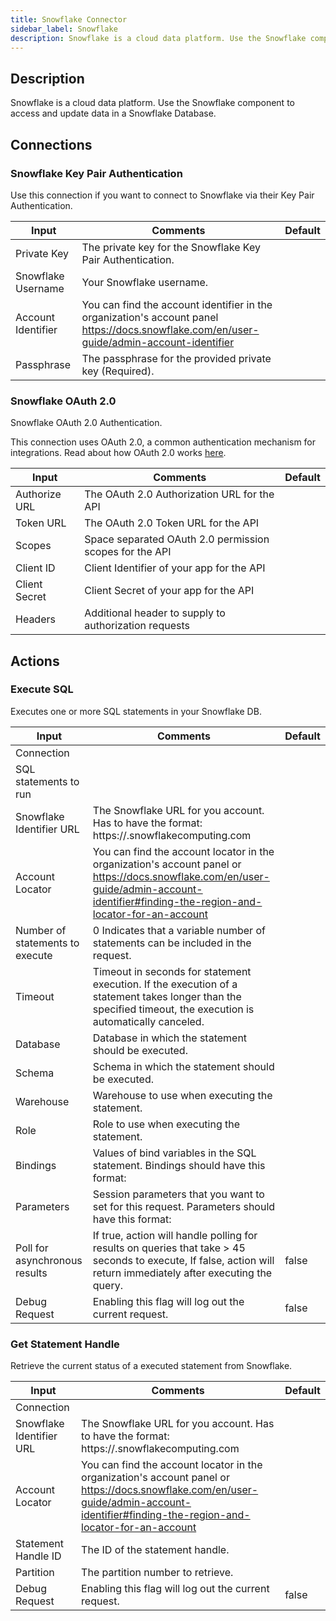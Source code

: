 ```yaml
---
title: Snowflake Connector
sidebar_label: Snowflake
description: Snowflake is a cloud data platform. Use the Snowflake component to access and update data in a Snowflake Database.
---
```


## Description

Snowflake is a cloud data platform. Use the Snowflake component to access and update data in a Snowflake Database.

## Connections

### Snowflake Key Pair Authentication

Use this connection if you want to connect to Snowflake via their Key Pair Authentication.

| Input              | Comments                                                                                                                                  | Default |
| ------------------ | ----------------------------------------------------------------------------------------------------------------------------------------- | ------- |
| Private Key        | The private key for the Snowflake Key Pair Authentication.                                                                                |         |
| Snowflake Username | Your Snowflake username.                                                                                                                  |         |
| Account Identifier | You can find the account identifier in the organization's account panel https://docs.snowflake.com/en/user-guide/admin-account-identifier |         |
| Passphrase         | The passphrase for the provided private key (Required).                                                                                   |         |

### Snowflake OAuth 2.0

Snowflake OAuth 2.0 Authentication.

This connection uses OAuth 2.0, a common authentication mechanism for integrations.
Read about how OAuth 2.0 works [here](../connections/oauth2.md).

| Input         | Comments                                                | Default |
| ------------- | ------------------------------------------------------- | ------- |
| Authorize URL | The OAuth 2.0 Authorization URL for the API             |         |
| Token URL     | The OAuth 2.0 Token URL for the API                     |         |
| Scopes        | Space separated OAuth 2.0 permission scopes for the API |         |
| Client ID     | Client Identifier of your app for the API               |         |
| Client Secret | Client Secret of your app for the API                   |         |
| Headers       | Additional header to supply to authorization requests   |         |

## Actions

### Execute SQL

Executes one or more SQL statements in your Snowflake DB.

| Input                           | Comments                                                                                                                                                                                | Default |
| ------------------------------- | --------------------------------------------------------------------------------------------------------------------------------------------------------------------------------------- | ------- |
| Connection                      |                                                                                                                                                                                         |         |
| SQL statements to run           |                                                                                                                                                                                         |         |
| Snowflake Identifier URL        | The Snowflake URL for you account. Has to have the format: https://<account-name>.snowflakecomputing.com                                                                                |         |
| Account Locator                 | You can find the account locator in the organization's account panel or https://docs.snowflake.com/en/user-guide/admin-account-identifier#finding-the-region-and-locator-for-an-account |         |
| Number of statements to execute | 0 Indicates that a variable number of statements can be included in the request.                                                                                                        |         |
| Timeout                         | Timeout in seconds for statement execution. If the execution of a statement takes longer than the specified timeout, the execution is automatically canceled.                           |         |
| Database                        | Database in which the statement should be executed.                                                                                                                                     |         |
| Schema                          | Schema in which the statement should be executed.                                                                                                                                       |         |
| Warehouse                       | Warehouse to use when executing the statement.                                                                                                                                          |         |
| Role                            | Role to use when executing the statement.                                                                                                                                               |         |
| Bindings                        | Values of bind variables in the SQL statement. Bindings should have this format:                                                                                                        |         |
| Parameters                      | Session parameters that you want to set for this request. Parameters should have this format:                                                                                           |         |
| Poll for asynchronous results   | If true, action will handle polling for results on queries that take > 45 seconds to execute, If false, action will return immediately after executing the query.                       | false   |
| Debug Request                   | Enabling this flag will log out the current request.                                                                                                                                    | false   |

### Get Statement Handle

Retrieve the current status of a executed statement from Snowflake.

| Input                    | Comments                                                                                                                                                                                | Default |
| ------------------------ | --------------------------------------------------------------------------------------------------------------------------------------------------------------------------------------- | ------- |
| Connection               |                                                                                                                                                                                         |         |
| Snowflake Identifier URL | The Snowflake URL for you account. Has to have the format: https://<account-name>.snowflakecomputing.com                                                                                |         |
| Account Locator          | You can find the account locator in the organization's account panel or https://docs.snowflake.com/en/user-guide/admin-account-identifier#finding-the-region-and-locator-for-an-account |         |
| Statement Handle ID      | The ID of the statement handle.                                                                                                                                                         |         |
| Partition                | The partition number to retrieve.                                                                                                                                                       |         |
| Debug Request            | Enabling this flag will log out the current request.                                                                                                                                    | false   |
